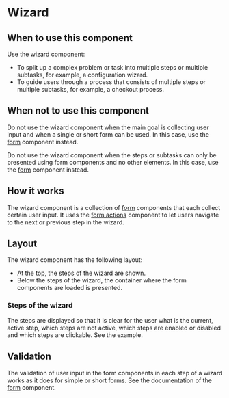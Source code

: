 # Wizard

## When to use this component

Use the wizard component:

* To split up a complex problem or task into multiple steps or multiple subtasks, for example, a configuration wizard.
* To guide users through a process that consists of multiple steps or multiple subtasks, for example, a checkout process.

## When not to use this component

Do not use the wizard component when the main goal is collecting user input and when a single or short form can be used. In this case, use the <a href="{{path './form.html'}}">form</a> component instead.

Do not use the wizard component when the steps or subtasks can only be presented using form components and no other elements. In this case, use the <a href="{{path './multistep-form.html'}}">form</a> component instead.

## How it works

The wizard component is a collection of <a href="{{path './form.html'}}">form</a> components that each collect certain user input. It uses the <a href="{{path './form-actions.html'}}">form actions</a> component to let users navigate to the next or previous step in the wizard.

## Layout

The wizard component has the following layout:

* At the top, the steps of the wizard are shown.
* Below the steps of the wizard, the container where the form components are loaded is presented.

### Steps of the wizard

The steps are displayed so that it is clear for the user what is the current, active step, which steps are not active, which steps are enabled or disabled and which steps are clickable. See the example.

## Validation

The validation of user input in the form components in each step of a wizard works as it does for simple or short forms. See the documentation of the <a href="{{path './form.html'}}">form</a> component.